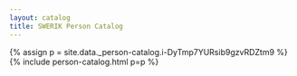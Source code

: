 ```yaml
---
layout: catalog
title: SWERIK Person Catalog
---
```

{% assign p = site.data._person-catalog.i-DyTmp7YURsib9gzvRDZtm9 %}
{% include person-catalog.html p=p %}

